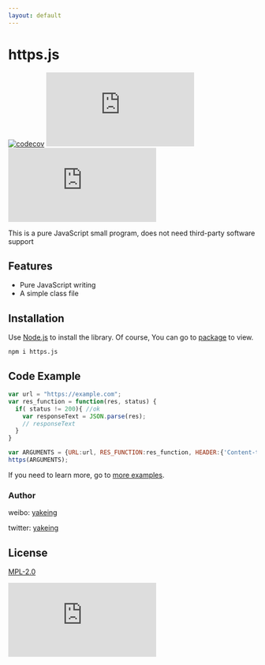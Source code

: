 ```yaml
---
layout: default
---
```


# https.js

[![codecov](https://codecov.io/gh/yakeing/https.js/branch/master/graph/badge.svg)](https://codecov.io/gh/yakeing/https.js)
[![TAG](https://img.shields.io/github/v/tag/yakeing/https.js?color=28a745&logo=github)](https://github.com/yakeing/https.js/releases)
[![NPM](https://img.shields.io/npm/v/https.js?color=CB3837&logo=NPM)](https://www.npmjs.com/package/https.js)

This is a pure JavaScript small program, does not need third-party software support

## Features

- Pure JavaScript writing
- A simple class file

## Installation

Use [Node.js](https://nodejs.org/) to install the library. Of course, You can go to [package](https://www.npmjs.com/package/https.js) to view.

```console
npm i https.js
```

## Code Example

```javascript
var url = "https://example.com";
var res_function = function(res, status) {
  if( status != 200){ //ok
  	var responseText = JSON.parse(res);
  	// responseText
  }
}

var ARGUMENTS = {URL:url, RES_FUNCTION:res_function, HEADER:{'Content-type':'application/json;charset=UTF-8'}};
https(ARGUMENTS);
```
If you need to learn more, go to [more examples](/pages/Example.html).


### Author

weibo: [yakeing](https://weibo.com/yakeing)

twitter: [yakeing](https://twitter.com/yakeing)

## License

[MPL-2.0](https://github.com/yakeing/https.js/blob/main/LICENSE)

[![license](https://badgen.net/github/license/yakeing/https.js?color=FE7D37&icon=github)](https://github.com/yakeing/https.js/blob/main/LICENSE)
